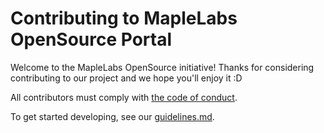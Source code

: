 # Contributing to MapleLabs OpenSource Portal

Welcome to the MapleLabs OpenSource initiative! Thanks for considering contributing to our project and we hope you'll enjoy it :D

All contributors must comply with [the code of conduct](https://github.com/Manojkumar-Chandru-ML/opensearch-scaling-manager/blob/master/docs/Code%20of%20conduct.md).

To get started developing, see our [guidelines.md](https://github.com/Manojkumar-Chandru-ML/opensearch-scaling-manager/blob/master/docs/Guidelines.md).